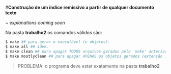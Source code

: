 #**Construção de um índice remissivo a partir de qualquer documento texto**


*~ explanations coming soon*

Na pasta **trabalho2** os comandos válidos são:

```bash
$ make ## para gerar o executável (e objetos).
$ make all ## idem.
$ make clean ## para apagar TODOS arquivos gerados pelo 'make' anterior.
$ make mostlyclean ## para apagar APENAS os objetos gerados (extensão .o).
```

> PROBLEMA:  o programa deve estar exatamente na pasta **trabalho2**
